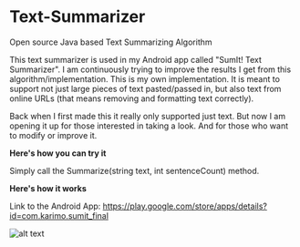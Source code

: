 # Text-Summarizer
Open source Java based Text Summarizing Algorithm

This text summarizer is used in my Android app called "SumIt! Text Summarizer". 
I am continuously trying to improve the results I get from this algorithm/implementation. This is my own implementation.
It is meant to support not just large pieces of text pasted/passed in, but also text from online URLs (that means removing and formatting text correctly).


Back when I first made this it really only supported just text. But now I am opening it up for those interested in taking a look.
And for those who want to modify or improve it. 

**Here's how you can try it**

Simply call the Summarize(string text, int sentenceCount) method.

**Here's how it works**


Link to the Android App: https://play.google.com/store/apps/details?id=com.karimo.sumit_final

![alt text](https://lh3.ggpht.com/OA70Ub6JQ45PIJTYOFKBDbgqdLFpsQ6LkRQEzsxF6bwc_AYPUPHSGoDUWK5UWEHEQW4=h900)
